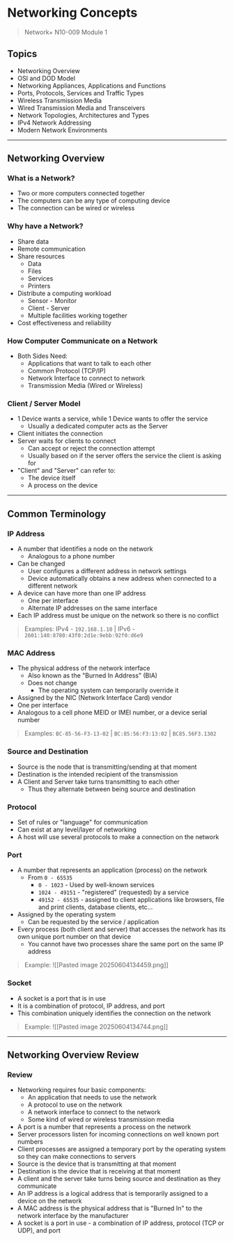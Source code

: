 # Networking Concepts
> Network+ N10-009 Module 1
## Topics
- Networking Overview
- OSI and DOD Model
- Networking Appliances, Applications and Functions
- Ports, Protocols, Services and Traffic Types
- Wireless Transmission Media
- Wired Transmission Media and Transceivers
- Network Topologies, Architectures and Types
- IPv4 Network Addressing
- Modern Network Environments

-----
## Networking Overview
### What is a Network?
- Two or more computers connected together
- The computers can be any type of computing device
- The connection can be wired or wireless
### Why have a Network?
- Share data
- Remote communication
- Share resources
	- Data
	- Files
	- Services
	- Printers
- Distribute a computing workload
	- Sensor - Monitor
	- Client - Server
	- Multiple facilities working together
- Cost effectiveness and reliability
### How Computer Communicate on a Network
- Both Sides Need:
	- Applications that want to talk to each other
	- Common Protocol (TCP/IP)
	- Network Interface to connect to network
	- Transmission Media (Wired or Wireless)
### Client / Server Model
- 1 Device wants a service, while 1 Device wants to offer the service
	- Usually a dedicated computer acts as the Server
- Client initiates the connection
- Server waits for clients to connect
	- Can accept or reject the connection attempt
	- Usually based on if the server offers the service the client is asking for
- "Client" and "Server" can refer to:
	- The device itself
	- A process on the device

-----
## Common Terminology
### IP Address
- A number that identifies a node on the network
	- Analogous to a phone number
- Can be changed
	- User configures a different address in network settings
	- Device automatically obtains a new address when connected to a different network
- A device can have more than one IP address
	- One per interface
	- Alternate IP addresses on the same interface
- Each IP address must be unique on the network so there is no conflict
> Examples: IPv4 - `192.168.1.10`  |  IPv6 - `2601:140:8780:43f0:2d1e:9ebb:92f0:d6e9`
### MAC Address
- The physical address of the network interface
	- Also known as the "Burned In Address" (BIA)
	- Does not change
		- The operating system can temporarily override it
- Assigned by the NIC (Network Interface Card) vendor
- One per interface
- Analogous to a cell phone MEID or IMEI number, or a device serial number
> Examples: `BC-85-56-F3-13-02`  |  `BC:85:56:F3:13:02`  |  `BC85.56F3.1302`
### Source and Destination
- Source is the node that is transmitting/sending at that moment
- Destination is the intended recipient of the transmission
- A Client and Server take turns transmitting to each other
	- Thus they alternate between being source and destination
### Protocol
- Set of rules or "language" for communication
- Can exist at any level/layer of networking
- A host will use several protocols to make a connection on the network
### Port
- A number that represents an application (process) on the network
	- From `0 - 65535`
		- `0 - 1023` - Used by well-known services
		- `1024 - 49151` - "registered" (requested) by a service
		- `49152 - 65535` - assigned to client applications like browsers, file and print clients, database clients, etc...
- Assigned by the operating system
	- Can be requested by the service / application
- Every process (both client and server) that accesses the network has its own unique port number on that device
	- You cannot have two processes share the same port on the same IP address
> Example: ![[Pasted image 20250604134459.png]]
### Socket
- A socket is a port that is in use
- It is a combination of protocol, IP address, and port
- This combination uniquely identifies the connection on the network
> Example: ![[Pasted image 20250604134744.png]]

-----
## Networking Overview Review
### Review
- Networking requires four basic components:
	- An application that needs to use the network
	- A protocol to use on the network
	- A network interface to connect to the network
	- Some kind of wired or wireless transmission media
- A port is a number that represents a process on the network
- Server processors listen for incoming connections on well known port numbers
- Client processes are assigned a temporary port by the operating system so they can make connections to servers
- Source is the device that is transmitting at that moment
- Destination is the device that is receiving at that moment
- A client and the server take turns being source and destination as they communicate
- An IP address is a logical address that is temporarily assigned to a device on the network
- A MAC address is the physical address that is "Burned In" to the network interface by the manufacturer
- A socket is a port in use - a combination of IP address, protocol (TCP or UDP), and port
